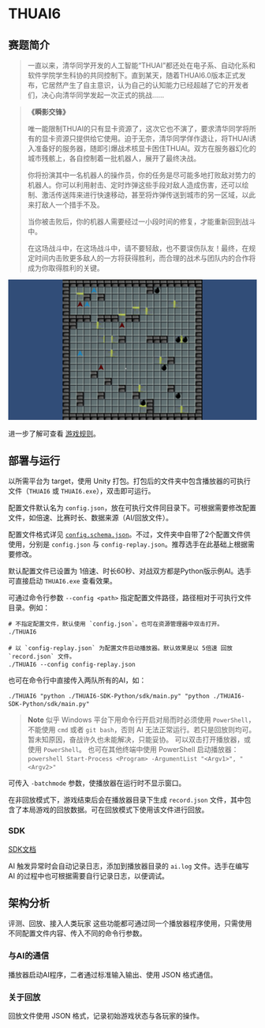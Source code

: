 # THUAI6

## 赛题简介

> 一直以来，清华同学开发的人工智能“THUAI”都还处在电子系、自动化系和软件学院学生科协的共同控制下。直到某天，随着THUAI6.0版本正式发布，它居然产生了自主意识，认为自己的认知能力已经超越了它的开发者们，决心向清华同学发起一次正式的挑战……

> **《瞬影交锋》**
> 
> 唯一能限制THUAI的只有显卡资源了，这次它也不演了，要求清华同学将所有的显卡资源只提供给它使用。迫于无奈，清华同学佯作退让，将THUAI诱入准备好的服务器，随即引爆战术核显卡困住THUAI。双方在服务器幻化的城市残骸上，各自控制着一批机器人，展开了最终决战。
> 
> 你将扮演其中一名机器人的操作员，你的任务是尽可能多地打败敌对势力的机器人。你可以利用射击、定时炸弹这些手段对敌人造成伤害，还可以绘制、激活传送阵来进行快速移动，甚至将炸弹传送到城市的另一区域，以此来打敌人一个措手不及。
> 
> 当你被击败后，你的机器人需要经过一小段时间的修复，才能重新回到战斗中。
> 
> 在这场战斗中，在这场战斗中，请不要轻敌，也不要误伤队友！最终，在规定时间内击败更多敌人的一方将获得胜利，而合理的战术与团队内的合作将成为你取得胜利的关键。

![demo](docs/assets/demo.gif)

进一步了解可查看 [游戏规则](docs/游戏规则.md)。

## 部署与运行

以所需平台为 target，使用 Unity 打包。打包后的文件夹中包含播放器的可执行文件（`THUAI6` 或 `THUAI6.exe`），双击即可运行。

配置文件默认名为 `config.json`，放在可执行文件同目录下。可根据需要修改配置文件，如倍速、比赛时长、数据来源（AI/回放文件）。

配置文件格式详见 [`config.schema.json`](https://raw.githubusercontent.com/THUAI-ssast/THUAI6/main/docs/config.schema.json)。不过，文件夹中自带了2个配置文件供使用，分别是 `config.json` 与 `config-replay.json`。推荐选手在此基础上根据需要修改。

默认配置文件已设置为 1倍速、时长60秒、对战双方都是Python版示例AI。选手可直接启动 `THUAI6.exe` 查看效果。

可通过命令行参数 `--config <path>` 指定配置文件路径，路径相对于可执行文件目录。例如：

```shell
# 不指定配置文件，默认使用 `config.json`。也可在资源管理器中双击打开。
./THUAI6

# 以 `config-replay.json` 为配置文件启动播放器。默认效果是以 5倍速 回放 `record.json` 文件。
./THUAI6 --config config-replay.json
```

也可在命令行中直接传入两队所有的AI，如：

```shell
./THUAI6 "python ./THUAI6-SDK-Python/sdk/main.py" "python ./THUAI6-SDK-Python/sdk/main.py"
```

> **Note**
> 似乎 Windows 平台下用命令行开启对局而时必须使用 `PowerShell`，不能使用 `cmd` 或者 `git bash`，否则 AI 无法正常运行。若只是回放则均可。暂未知原因，奋战许久也未能解决，只能妥协。
> 可以双击打开播放器，或使用 `PowerShell`。
> 也可在其他终端中使用 PowerShell 启动播放器：`powershell Start-Process <Program> -ArgumentList "<Argv1>", "<Argv2>"`

可传入 `-batchmode` 参数，使播放器在运行时不显示窗口。

在非回放模式下，游戏结束后会在播放器目录下生成 `record.json` 文件，其中包含了本局游戏的回放数据。可在回放模式下使用该文件进行回放。

### SDK

[SDK文档](docs/SDK文档.md)

AI 触发异常时会自动记录日志，添加到播放器目录的 `ai.log` 文件。选手在编写 AI 的过程中也可根据需要自行记录日志，以便调试。

## 架构分析

评测、回放、接入人类玩家 这些功能都可通过同一个播放器程序使用，只需使用不同配置文件内容、传入不同的命令行参数。

### 与AI的通信

播放器启动AI程序，二者通过标准输入输出、使用 JSON 格式通信。

### 关于回放

回放文件使用 JSON 格式，记录初始游戏状态与各玩家的操作。
